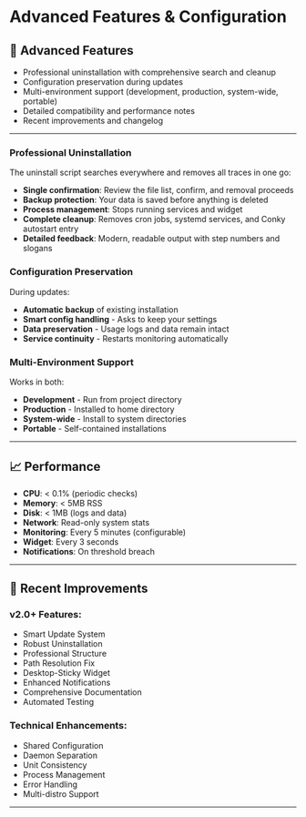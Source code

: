 # Advanced Features & Configuration

## 🎯 Advanced Features

- Professional uninstallation with comprehensive search and cleanup
- Configuration preservation during updates
- Multi-environment support (development, production, system-wide, portable)
- Detailed compatibility and performance notes
- Recent improvements and changelog

---

### **Professional Uninstallation**

The uninstall script searches everywhere and removes all traces in one go:

- **Single confirmation**: Review the file list, confirm, and removal proceeds
- **Backup protection**: Your data is saved before anything is deleted
- **Process management**: Stops running services and widget
- **Complete cleanup**: Removes cron jobs, systemd services, and Conky autostart entry
- **Detailed feedback**: Modern, readable output with step numbers and slogans

### **Configuration Preservation**

During updates:

- **Automatic backup** of existing installation
- **Smart config handling** - Asks to keep your settings
- **Data preservation** - Usage logs and data remain intact
- **Service continuity** - Restarts monitoring automatically

### **Multi-Environment Support**

Works in both:

- **Development** - Run from project directory
- **Production** - Installed to home directory
- **System-wide** - Install to system directories
- **Portable** - Self-contained installations

---

## 📈 Performance

- **CPU**: < 0.1% (periodic checks)
- **Memory**: < 5MB RSS
- **Disk**: < 1MB (logs and data)
- **Network**: Read-only system stats
- **Monitoring**: Every 5 minutes (configurable)
- **Widget**: Every 3 seconds
- **Notifications**: On threshold breach

---

## 🌟 Recent Improvements

### **v2.0+ Features:**

- Smart Update System
- Robust Uninstallation
- Professional Structure
- Path Resolution Fix
- Desktop-Sticky Widget
- Enhanced Notifications
- Comprehensive Documentation
- Automated Testing

### **Technical Enhancements:**

- Shared Configuration
- Daemon Separation
- Unit Consistency
- Process Management
- Error Handling
- Multi-distro Support

---
